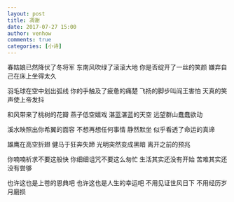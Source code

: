 ```yaml
---
layout: post
title: 凋谢
date: 2017-07-27 15:00
author: venhow
comments: true
categories: [小诗]
---
```

春姑娘已然降伏了冬将军
东南风吹绿了滚滚大地
你是否绽开了一丝的笑颜
嫌弃自己在床上坐得太久

羽毛球在空中划出弧线
你的手触及了疲惫的痛楚
飞扬的脚步叫阎王害怕
天真的笑声使上帝发抖

和风带来了桃树的花瓣
燕子低空嬉戏
湛蓝湛蓝的天空
远望群山蠢蠢欲动

溪水映照出你希翼的面容
不想再想任何事情
静然默坐
似乎看透了命运的真谛

雄鹰在高空折翅
健马于狂奔失蹄
光明突然变成黑暗
离开之前的预兆

你喃喃祈求不要这般快
你细细诅咒不要这么匆忙
生活其实还没有开始
苦难其实还没有尝够

也许这也是上苍的恩典吧
也许这也是人生的幸运吧
不用见证世风日下
不用经历岁月磨损
